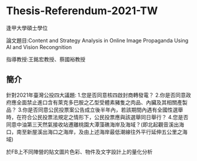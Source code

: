 # Thesis-Referendum-2021-TW

逢甲大學碩士學位

論文題目:Content and Strategy Analysis in Online Image Propaganda Using AI and Vision Recongnition

指導教授:王銘宏教授、蔡國裕教授

## 簡介

針對2021年臺灣公投四大議題:
1.您是否同意核四啟封商轉發電？
2.你是否同意政府應全面禁止進口含有萊克多巴胺之乙型受體素豬隻之肉品、內臟及其相關產製品？
3.你是否同意公民投票案公告成立後半年內，若該期間內遇有全國性選舉時，在符合公民投票法規定之情形下，公民投票應與該選舉同日舉行？
4.您是否同意中油第三天然氣接收站遷離桃園大潭藻礁海岸及海域？(即北起觀音溪出海口，南至新屋溪出海口之海岸，及由上述海岸最低潮線往外平行延伸五公里之海域)

於FB上不同陣營的貼文圖片色彩、物件及文字設計上的量化分析
